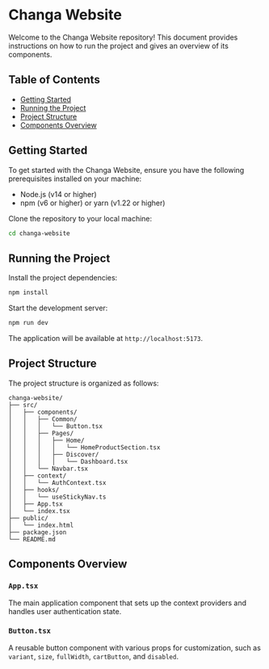 # Changa Website

Welcome to the Changa Website repository! This document provides instructions on how to run the project and gives an overview of its components.

## Table of Contents
- [Getting Started](#getting-started)
- [Running the Project](#running-the-project)
- [Project Structure](#project-structure)
- [Components Overview](#components-overview)

## Getting Started

To get started with the Changa Website, ensure you have the following prerequisites installed on your machine:

- Node.js (v14 or higher)
- npm (v6 or higher) or yarn (v1.22 or higher)

Clone the repository to your local machine:

```bash
cd changa-website
```

## Running the Project

Install the project dependencies:

```bash
npm install
```

Start the development server:

```bash
npm run dev
```

The application will be available at `http://localhost:5173`.

## Project Structure

The project structure is organized as follows:

```
changa-website/
├── src/
│   ├── components/
│   │   ├── Common/
│   │   │   └── Button.tsx
│   │   ├── Pages/
│   │   │   ├── Home/
│   │   │   │   └── HomeProductSection.tsx
│   │   │   ├── Discover/
│   │   │   │   └── Dashboard.tsx
│   │   └── Navbar.tsx
│   ├── context/
│   │   └── AuthContext.tsx
│   ├── hooks/
│   │   └── useStickyNav.ts
│   ├── App.tsx
│   └── index.tsx
├── public/
│   └── index.html
├── package.json
└── README.md
```

## Components Overview

### `App.tsx`
The main application component that sets up the context providers and handles user authentication state.

### `Button.tsx`
A reusable button component with various props for customization, such as `variant`, `size`, `fullWidth`, `cartButton`, and `disabled`.

